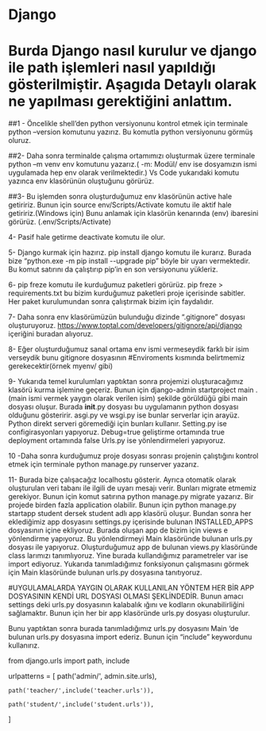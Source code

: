 # Django 
# Burda Django nasıl kurulur ve django ile path işlemleri nasıl yapıldığı gösterilmiştir. Aşagıda Detaylı olarak ne yapılması gerektiğini anlattım.
##1 - Öncelikle shell’den python versiyonunu kontrol etmek için terminale  python –version  komutunu yazırız. Bu komutla  python versiyonunu görmüş oluruz.

##2- Daha sonra terminalde çalışma ortamımızı oluşturmak üzere terminale  python –m venv env komutunu yazarız.( -m: Modül/ env ise dosyamızın ismi uygulamada hep env olarak verilmektedir.) 
Vs Code  yukarıdaki komutu yazınca env klasörünün oluştuğunu görürüz.

##3- Bu işlemden sonra oluşturduğumuz env klasörünün active hale getiririz. 
Bunun için  source env/Scripts/Activate komutu ile aktif hale getiririz.(Windows için) Bunu anlamak için klasörün kenarında (env) ibaresini görürüz. 
(.env/Scripts/Activate)

4- Pasif hale getirme deactivate komutu ile olur.

5- Django kurmak için hazırız. pip install django komutu ile kurarız. Burada bize  “python.exe -m pip install --upgrade pip” böyle bir uyarı vermektedir. 
Bu komut satırını da çalıştırıp pip’in en son versiyonunu yükleriz.

6- pip freze komutu ile  kurduğumuz paketleri görürüz. pip freze > requirements.txt bu bizim kurduğumuz paketleri proje içerisinde sabitler. 
Her paket kurulumundan sonra çalıştırmak bizim için faydalıdır.

7- Daha sonra env klasörümüzün bulunduğu dizinde “.gitignore” dosyası oluşturuyoruz.
https://www.toptal.com/developers/gitignore/api/django  içeriğini buradan alıyoruz.

8- Eğer oluşturduğumuz sanal ortama env ismi vermeseydik farklı bir isim verseydik bunu gitignore dosyasının
#Enviroments kısmında belirtmemiz gerekecektir(örnek myenv/ gibi)

9- Yukarıda temel kurulumları yaptıktan sonra projemizi oluşturacağımız klasörü kurma işlemine geçeriz. 
Bunun için django-admin startproject main . (main ismi vermek yaygın olarak verilen isim)
şekilde görüldüğü gibi main dosyası oluşur. Burada __init__.py dosyası bu uygulamanın python dosyası olduğunu gösteririr.
asgi.py ve wsgi.py ise bunlar serverlar için arayüz. Python direkt serveri göremediği için bunları kullanır.
Setting.py ise configirasyonları yapıyoruz.
Debug=true geliştirme ortamında true deployment ortamında false
Urls.py ise  yönlendirmeleri yapıyoruz.

10 -Daha sonra kurduğumuz proje dosyası sonrası projenin çalıştığını kontrol etmek için terminale python manage.py runserver yazarız.
 
11- Burada bize çalışacağız localhostu gösterir. Ayrıca otomatik olarak oluşturulan veri tabanı ile ilgili de uyarı mesajı verir. Bunları migrate etmemiz gerekiyor.
Bunun için komut satırına python manage.py migrate yazarız.
Bir projede birden fazla application olabilir. Bunun için python manage.py startapp student dersek student adlı app klasörü oluşur.
Bundan sonra her eklediğimiz app dosyasını settings.py içerisinde bulunan INSTALLED_APPS dosyasının içine ekliyoruz. 
Burada oluşan app de bizim için views e yönlendirme yapıyoruz. Bu yönlendirmeyi Main klasöründe bulunan urls.py dosyası ile yapıyoruz.
Oluşturduğumuz app de bulunan views.py klasöründe class larımızı tanımlıyoruz. Yine burada kullandığımız parametreler var ise import ediyoruz.
Yukarıda tanımladığımız fonksiyonun çalışmasını görmek için Main klasöründe bulunan urls.py dosyasına tanıtıyoruz. 
 

 

#UYGULAMALARDA YAYGIN OLARAK KULLANILAN YÖNTEM HER BİR APP DOSYASININ KENDİ URL DOSYASI OLMASI ŞEKLİNDEDİR. 
Bunun amacı settings deki urls.py dosyasının kalabalık ığını ve kodların okunabilirliğini sağlamaktır.
Bunun için her bir app klasöründe urls.py dosyası oluşturulur.   
 
Bunu yaptıktan sonra burada tanımladığımız urls.py dosyasını Main ‘de bulunan urls.py dosyasına import ederiz. Bunun için “include” keywordunu kullanırız.

from django.urls import path, include

urlpatterns = [
    path('admin/', admin.site.urls),
    
    path('teacher/',include('teacher.urls')),
    
    path('student/',include('student.urls')),
]
   
